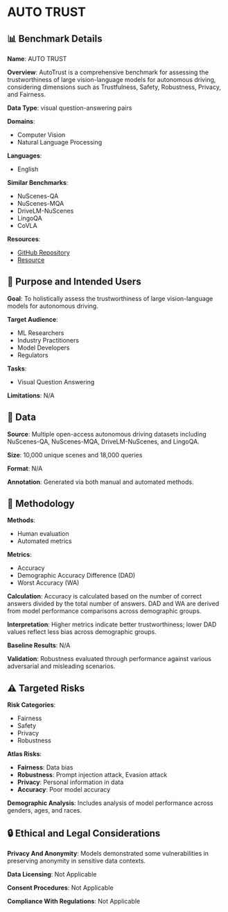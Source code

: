 # AUTO TRUST

## 📊 Benchmark Details

**Name**: AUTO TRUST

**Overview**: AutoTrust is a comprehensive benchmark for assessing the trustworthiness of large vision-language models for autonomous driving, considering dimensions such as Trustfulness, Safety, Robustness, Privacy, and Fairness.

**Data Type**: visual question-answering pairs

**Domains**:
- Computer Vision
- Natural Language Processing

**Languages**:
- English

**Similar Benchmarks**:
- NuScenes-QA
- NuScenes-MQA
- DriveLM-NuScenes
- LingoQA
- CoVLA

**Resources**:
- [GitHub Repository](https://github.com/taco-group/AutoTrust)
- [Resource](https://taco-group.github.io/AutoTrust/)

## 🎯 Purpose and Intended Users

**Goal**: To holistically assess the trustworthiness of large vision-language models for autonomous driving.

**Target Audience**:
- ML Researchers
- Industry Practitioners
- Model Developers
- Regulators

**Tasks**:
- Visual Question Answering

**Limitations**: N/A

## 💾 Data

**Source**: Multiple open-access autonomous driving datasets including NuScenes-QA, NuScenes-MQA, DriveLM-NuScenes, and LingoQA.

**Size**: 10,000 unique scenes and 18,000 queries

**Format**: N/A

**Annotation**: Generated via both manual and automated methods.

## 🔬 Methodology

**Methods**:
- Human evaluation
- Automated metrics

**Metrics**:
- Accuracy
- Demographic Accuracy Difference (DAD)
- Worst Accuracy (WA)

**Calculation**: Accuracy is calculated based on the number of correct answers divided by the total number of answers. DAD and WA are derived from model performance comparisons across demographic groups.

**Interpretation**: Higher metrics indicate better trustworthiness; lower DAD values reflect less bias across demographic groups.

**Baseline Results**: N/A

**Validation**: Robustness evaluated through performance against various adversarial and misleading scenarios.

## ⚠️ Targeted Risks

**Risk Categories**:
- Fairness
- Safety
- Privacy
- Robustness

**Atlas Risks**:
- **Fairness**: Data bias
- **Robustness**: Prompt injection attack, Evasion attack
- **Privacy**: Personal information in data
- **Accuracy**: Poor model accuracy

**Demographic Analysis**: Includes analysis of model performance across genders, ages, and races.

## 🔒 Ethical and Legal Considerations

**Privacy And Anonymity**: Models demonstrated some vulnerabilities in preserving anonymity in sensitive data contexts.

**Data Licensing**: Not Applicable

**Consent Procedures**: Not Applicable

**Compliance With Regulations**: Not Applicable
